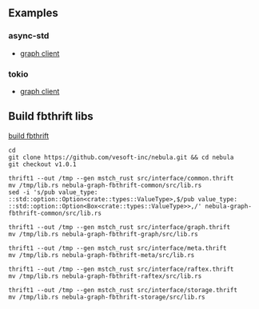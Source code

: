 ## Examples

### async-std

* [graph client](demos/async-std/src/graph_client.rs)

### tokio

* [graph client](demos/tokio/src/graph_client.rs)

## Build fbthrift libs

[build fbthrift](https://github.com/bk-rs/fbthrift-transport/blob/master/README_fbthrift.md)

```
cd
git clone https://github.com/vesoft-inc/nebula.git && cd nebula
git checkout v1.0.1

thrift1 --out /tmp --gen mstch_rust src/interface/common.thrift
mv /tmp/lib.rs nebula-graph-fbthrift-common/src/lib.rs
sed -i 's/pub value_type: ::std::option::Option<crate::types::ValueType>,$/pub value_type: ::std::option::Option<Box<crate::types::ValueType>>,/' nebula-graph-fbthrift-common/src/lib.rs

thrift1 --out /tmp --gen mstch_rust src/interface/graph.thrift
mv /tmp/lib.rs nebula-graph-fbthrift-graph/src/lib.rs

thrift1 --out /tmp --gen mstch_rust src/interface/meta.thrift
mv /tmp/lib.rs nebula-graph-fbthrift-meta/src/lib.rs

thrift1 --out /tmp --gen mstch_rust src/interface/raftex.thrift
mv /tmp/lib.rs nebula-graph-fbthrift-raftex/src/lib.rs

thrift1 --out /tmp --gen mstch_rust src/interface/storage.thrift
mv /tmp/lib.rs nebula-graph-fbthrift-storage/src/lib.rs
```
